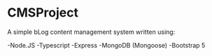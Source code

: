 # CMSProject

A simple bLog content management system written using:

-Node.JS
-Typescript
-Express
-MongoDB (Mongoose)
-Bootstrap 5
